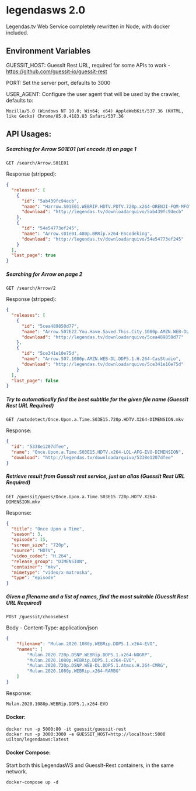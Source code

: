 # legendasws 2.0
Legendas.tv Web Service completely rewritten in Node, with docker included.

## Environment Variables
GUESSIT_HOST: GuessIt Rest URL, required for some APIs to work - https://github.com/guessit-io/guessit-rest  

PORT: Set the server port, defaults to 3000  

USER_AGENT: Configure the user agent that will be used by the crawler, defaults to:
```
Mozilla/5.0 (Windows NT 10.0; Win64; x64) AppleWebKit/537.36 (KHTML, like Gecko) Chrome/85.0.4183.83 Safari/537.36 
```
## API Usages:  
##### Searching for Arrow S01E01 (url encode it) on page 1
```
GET /search/Arrow.S01E01  
```
Response (stripped):
```json
{
  "releases": [
    {
      "id": "5ab439fc94ecb",
      "name": "Harrow.S01E01.WEBRIP.HDTV.PDTV.720p.x264-ORENJI-FQM-MFO",
      "download": "http://legendas.tv/downloadarquivo/5ab439fc94ecb"
    },
    {
      "id": "54e54773ef245",
      "name": "Arrow.s01e01.480p.BRRip.x264-Encodeking",
      "download": "http://legendas.tv/downloadarquivo/54e54773ef245"
    }
  ],
  "last_page": true
}
```
##### Searching for Arrow on page 2
```
GET /search/Arrow/2  
```
Response (stripped):
```json
{
  "releases": [
    {
      "id": "5cea489850d77",
      "name": "Arrow.S07E22.You.Have.Saved.This.City.1080p.AMZN.WEB-DL.DDP5.1.H.264-CasStudio",
      "download": "http://legendas.tv/downloadarquivo/5cea489850d77"
    },
    {
      "id": "5ce341e10e75d",
      "name": "Arrow.S07.1080p.AMZN.WEB-DL.DDP5.1.H.264-CasStudio",
      "download": "http://legendas.tv/downloadarquivo/5ce341e10e75d"
    }
  ],
  "last_page": false
}
```
##### Try to automatically find the best subtitle for the given file name (GuessIt Rest URL Required)
```
GET /autodetect/Once.Upon.a.Time.S03E15.720p.HDTV.X264-DIMENSION.mkv
```
Response:
```json
{
  "id": "5338e1207dfee",
  "name": "Once.Upon.a.Time.S03E15.HDTV.x264-LOL-AFG-EVO-DIMENSION",
  "download": "http://legendas.tv/downloadarquivo/5338e1207dfee"
}  
```
##### Retrieve result from GuessIt rest service, just an alias (GuessIt Rest URL Required)
```
GET /guessit/guess/Once.Upon.a.Time.S03E15.720p.HDTV.X264-DIMENSION.mkv
```
Response:
```json
{
  "title": "Once Upon a Time",
  "season": 3,
  "episode": 15,
  "screen_size": "720p",
  "source": "HDTV",
  "video_codec": "H.264",
  "release_group": "DIMENSION",
  "container": "mkv",
  "mimetype": "video/x-matroska",
  "type": "episode"
}
 ```
##### Given a filename and a list of names, find the most suitable (GuessIt Rest URL Required)
```
POST /guessit/choosebest
```
Body - Content-Type: application/json
```json
{
    "filename": "Mulan.2020.1080p.WEBRip.DDP5.1.x264-EVO",
    "names": [
        "Mulan.2020.720p.DSNP.WEBRip.DDP5.1.x264-NOGRP",
        "Mulan.2020.1080p.WEBRip.DDP5.1.x264-EVO",
        "Mulan.2020.720p.DSNP.WEB-DL.DDP5.1.Atmos.H.264-CMRG",
        "Mulan.2020.1080p.WEBRip.x264-RARBG"
    ]
}
```
Response:
```
Mulan.2020.1080p.WEBRip.DDP5.1.x264-EVO
```

#### Docker:
```
docker run -p 5000:80 -it guessit/guessit-rest
docker run -p 3000:3000 -e GUESSIT_HOST=http://localhost:5000 uilton/legendasws:latest
```
#### Docker Compose:
Start both this LegendasWS and GuessIt-Rest containers, in the same network.
```
docker-compose up -d
```